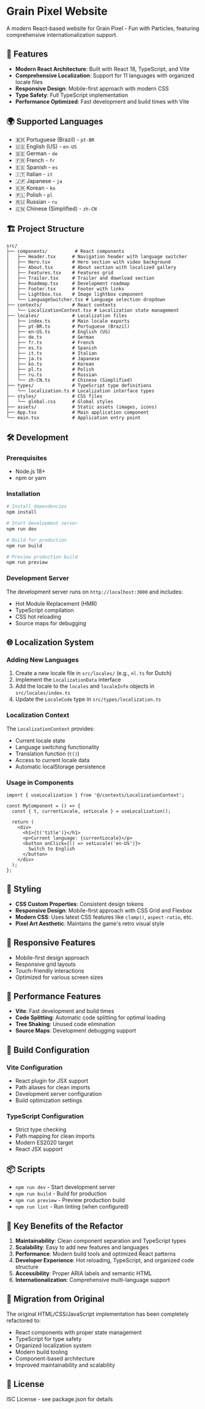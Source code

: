 # Grain Pixel Website

A modern React-based website for Grain Pixel - Fun with Particles, featuring comprehensive internationalization support.

## 🚀 Features

- **Modern React Architecture**: Built with React 18, TypeScript, and Vite
- **Comprehensive Localization**: Support for 11 languages with organized locale files
- **Responsive Design**: Mobile-first approach with modern CSS
- **Type Safety**: Full TypeScript implementation
- **Performance Optimized**: Fast development and build times with Vite

## 🌍 Supported Languages

- 🇧🇷 Portuguese (Brazil) - `pt-BR`
- 🇺🇸 English (US) - `en-US`
- 🇩🇪 German - `de`
- 🇫🇷 French - `fr`
- 🇪🇸 Spanish - `es`
- 🇮🇹 Italian - `it`
- 🇯🇵 Japanese - `ja`
- 🇰🇷 Korean - `ko`
- 🇵🇱 Polish - `pl`
- 🇷🇺 Russian - `ru`
- 🇨🇳 Chinese (Simplified) - `zh-CN`

## 🏗️ Project Structure

```
src/
├── components/          # React components
│   ├── Header.tsx      # Navigation header with language switcher
│   ├── Hero.tsx        # Hero section with video background
│   ├── About.tsx       # About section with localized gallery
│   ├── Features.tsx    # Features grid
│   ├── Trailer.tsx     # Trailer and download section
│   ├── Roadmap.tsx     # Development roadmap
│   ├── Footer.tsx      # Footer with links
│   ├── Lightbox.tsx    # Image lightbox component
│   └── LanguageSwitcher.tsx # Language selection dropdown
├── contexts/           # React contexts
│   └── LocalizationContext.tsx # Localization state management
├── locales/            # Localization files
│   ├── index.ts        # Main locale exports
│   ├── pt-BR.ts        # Portuguese (Brazil)
│   ├── en-US.ts        # English (US)
│   ├── de.ts           # German
│   ├── fr.ts           # French
│   ├── es.ts           # Spanish
│   ├── it.ts           # Italian
│   ├── ja.ts           # Japanese
│   ├── ko.ts           # Korean
│   ├── pl.ts           # Polish
│   ├── ru.ts           # Russian
│   └── zh-CN.ts        # Chinese (Simplified)
├── types/              # TypeScript type definitions
│   └── localization.ts # Localization interface types
├── styles/             # CSS files
│   └── global.css      # Global styles
├── assets/             # Static assets (images, icons)
├── App.tsx             # Main application component
└── main.tsx            # Application entry point
```

## 🛠️ Development

### Prerequisites

- Node.js 18+ 
- npm or yarn

### Installation

```bash
# Install dependencies
npm install

# Start development server
npm run dev

# Build for production
npm run build

# Preview production build
npm run preview
```

### Development Server

The development server runs on `http://localhost:3000` and includes:
- Hot Module Replacement (HMR)
- TypeScript compilation
- CSS hot reloading
- Source maps for debugging

## 🌐 Localization System

### Adding New Languages

1. Create a new locale file in `src/locales/` (e.g., `nl.ts` for Dutch)
2. Implement the `LocalizationData` interface
3. Add the locale to the `locales` and `localeInfo` objects in `src/locales/index.ts`
4. Update the `LocaleCode` type in `src/types/localization.ts`

### Localization Context

The `LocalizationContext` provides:
- Current locale state
- Language switching functionality
- Translation function (`t()`)
- Access to current locale data
- Automatic localStorage persistence

### Usage in Components

```tsx
import { useLocalization } from '@/contexts/LocalizationContext';

const MyComponent = () => {
  const { t, currentLocale, setLocale } = useLocalization();
  
  return (
    <div>
      <h1>{t('title')}</h1>
      <p>Current language: {currentLocale}</p>
      <button onClick={() => setLocale('en-US')}>
        Switch to English
      </button>
    </div>
  );
};
```

## 🎨 Styling

- **CSS Custom Properties**: Consistent design tokens
- **Responsive Design**: Mobile-first approach with CSS Grid and Flexbox
- **Modern CSS**: Uses latest CSS features like `clamp()`, `aspect-ratio`, etc.
- **Pixel Art Aesthetic**: Maintains the game's retro visual style

## 📱 Responsive Features

- Mobile-first design approach
- Responsive grid layouts
- Touch-friendly interactions
- Optimized for various screen sizes

## 🚀 Performance Features

- **Vite**: Fast development and build times
- **Code Splitting**: Automatic code splitting for optimal loading
- **Tree Shaking**: Unused code elimination
- **Source Maps**: Development debugging support

## 🔧 Build Configuration

### Vite Configuration
- React plugin for JSX support
- Path aliases for clean imports
- Development server configuration
- Build optimization settings

### TypeScript Configuration
- Strict type checking
- Path mapping for clean imports
- Modern ES2020 target
- React JSX support

## 📦 Scripts

- `npm run dev` - Start development server
- `npm run build` - Build for production
- `npm run preview` - Preview production build
- `npm run lint` - Run linting (when configured)

## 🌟 Key Benefits of the Refactor

1. **Maintainability**: Clean component separation and TypeScript types
2. **Scalability**: Easy to add new features and languages
3. **Performance**: Modern build tools and optimized React patterns
4. **Developer Experience**: Hot reloading, TypeScript, and organized code structure
5. **Accessibility**: Proper ARIA labels and semantic HTML
6. **Internationalization**: Comprehensive multi-language support

## 🔄 Migration from Original

The original HTML/CSS/JavaScript implementation has been completely refactored to:
- React components with proper state management
- TypeScript for type safety
- Organized localization system
- Modern build tooling
- Component-based architecture
- Improved maintainability and scalability

## 📄 License

ISC License - see package.json for details
